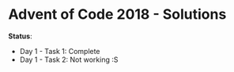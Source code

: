 # Advent of Code 2018 - Solutions

**Status**:

* Day 1 - Task 1: Complete
* Day 1 - Task 2: Not working :S
